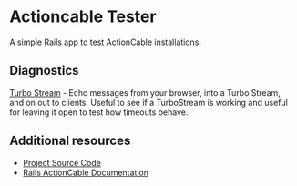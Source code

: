 # Actioncable Tester

<!-- This README should be read by running `./bin/rails server` -->

A simple Rails app to test ActionCable installations.

## Diagnostics

[Turbo Stream](/streams/new) - Echo messages from your browser, into a Turbo Stream, and on out to clients. Useful to see if a TurboStream is working and useful for leaving it open to test how timeouts behave.

## Additional resources

* [Project Source Code](https://github.com/fly-apps/actioncable-tester)
* [Rails ActionCable Documentation](https://guides.rubyonrails.org/action_cable_overview.html)